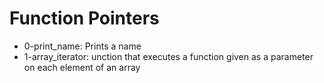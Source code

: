 # Function Pointers

- 0-print_name: Prints a name
- 1-array_iterator: unction that executes a function given as a parameter on each element of an array
